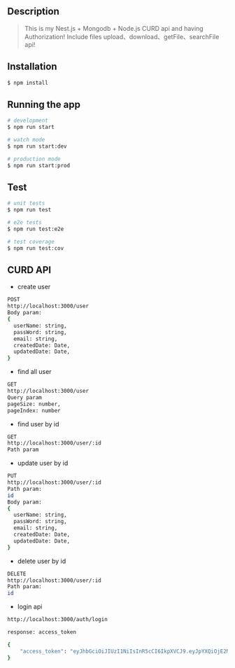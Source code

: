 
## Description
> This is my Nest.js + Mongodb + Node.js CURD api and having Authorization! 
Include files upload、download、getFile、searchFile api!


## Installation

```bash
$ npm install
```

## Running the app

```bash
# development
$ npm run start

# watch mode
$ npm run start:dev

# production mode
$ npm run start:prod
```

## Test

```bash
# unit tests
$ npm run test

# e2e tests
$ npm run test:e2e

# test coverage
$ npm run test:cov
```

## CURD API

* create user

```bash
POST
http://localhost:3000/user
Body param:
{
  userName: string,
  passWord: string,
  email: string,
  createdDate: Date,
  updatedDate: Date,
}
```

* find all user

```bash
GET
http://localhost:3000/user
Query param
pageSize: number,
pageIndex: number
```

* find user by id

```bash
GET
http://localhost:3000/user/:id
Path param
```

* update user by id

```bash
PUT
http://localhost:3000/user/:id
Path param:
id
Body param:
{
  userName: string,
  passWord: string,
  email: string,
  createdDate: Date,
  updatedDate: Date,
}

```

* delete user by id

```bash
DELETE
http://localhost:3000/user/:id
Path param:
id
```

* login api

```bash
http://localhost:3000/auth/login

response: access_token

{
    "access_token": "eyJhbGciOiJIUzI1NiIsInR5cCI6IkpXVCJ9.eyJpYXQiOjE2MTI3Njc2MTgsImV4cCI6MTYxMjc2ODIxOH0.Hv_QFRfkh0T0WLV5-TIBv6JmLzmrPUf8gKIjI-_tgis"
}
```